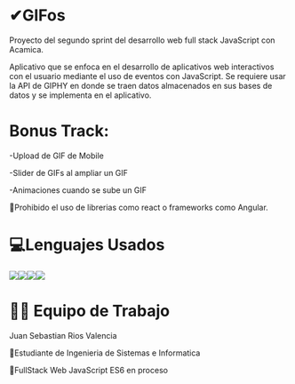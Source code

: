 # ✔GIFos
Proyecto del segundo sprint del desarrollo web full stack JavaScript con Acamica.

Aplicativo que se enfoca en el desarrollo de aplicativos web interactivos con el usuario mediante el uso de eventos con JavaScript. Se requiere usar la API de GIPHY en donde se traen datos almacenados en sus bases de datos y se implementa en el aplicativo.
# Bonus Track:
-Upload de GIF de Mobile

-Slider de GIFs al ampliar un GIF

-Animaciones cuando se sube un GIF

🚫Prohibido el uso de librerias como react o frameworks como Angular.
# 💻Lenguajes Usados
    
   <img src="https://img.shields.io/badge/HTML5-E34F26?style=for-the-badge&logo=html5&logoColor=white"/><img src="https://img.shields.io/badge/CSS3-1572B6?style=for-the-badge&logo=css3&logoColor=white" /><img src="https://img.shields.io/badge/Sass-CC6699?style=for-the-badge&logo=sass&logoColor=white" /><img src="https://img.shields.io/badge/JavaScript-323330?style=for-the-badge&logo=javascript&logoColor=F7DF1E" />
   


# 👨‍💻 Equipo de Trabajo
   Juan Sebastian Rios Valencia

   🔸Estudiante de Ingenieria de Sistemas e Informatica

   🔸FullStack Web JavaScript ES6 en proceso
